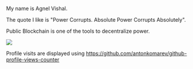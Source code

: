 My name is Agnel Vishal. 

The quote I like is "Power Corrupts. Absolute Power Corrupts Absolutely". 

Public Blockchain is one of the tools to decentralize power. 

![](https://komarev.com/ghpvc/?username=agnelvishal)

Profile visits are displayed using https://github.com/antonkomarev/github-profile-views-counter

